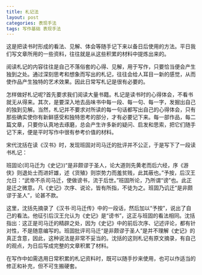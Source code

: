 ```yaml
---
title: 札记法
layout: post
categories: 表现手法
tags: 写作基础 表现手法
---
```


这是把读书时形成的看法、见解、体会等随手记下来以备日后使用的方法。平日我们写文章所用的一些资料，往往就是从这些积累的材料中提炼出来的。

阅读札记的内容往往是自己不落俗套的心得、见解，用于写作，只要恰当便会产生独到之处。通过深刻思考和想象而写出的札记，往往会给人耳目一新的感觉，从而使作品产生独特的艺术效果。因此日常写札记是很有必要的。

怎样做好札记呢?首先要求我们阅读大量书籍。札记是读书时的心得体会，不看书就无从得来。其次，是要深入地去品味书中每一段、每一句、每一字，发掘出自己的独到见解。当然，札记并不要求对所读的每一句话都写出自己的心得体会，只有那些确实使你有新鲜感受和独特思考的部分，才有必要记下来。每一部作品，每二篇文章，只要你认真地去琢磨，总会产生许多新的疑问、启发和思索，把它们随手记下来，便是平时写作中很有参考价值的材料。

宋代沈括在读《汉书》时，发现班固对司马迁的批评并不公正，于是写下了一段读书札记：

班固论(司马迁为《史记》)“是非颇谬于圣人，论大道则先黄老而后六经，序《游侠》则退处士而进奸雄，述《货殖》则崇势力而羞贫贱，此其蔽也。”予按，后汉王允日：“武帝不杀司马迁，使做谤书，流于后世。”班固所论，乃所谓“谤”也。此正是迁之微意。凡《史记》次序、说论，皆有所指，不徒为之。班固乃讥迁“是非颇谬于圣人”，论甚不款。

这里，沈括先摘录了《汉书·司马迁传》中的一段话，然后加以“予按”，说出了自己的看法。他征引后汉王允认为《史记》是“谤书”，这正与班固的看法相同。沈括指出：这正是司马迁的精辟之处，因为《史记》中的前后次序、记述评论，都有针对性，不是随意编写的。班固批评司马迁“是非颇谬于圣人”是并不理解《史记》的真正含意，因此，这种说法是非常不妥当的。沈括的这则札记有原文摘录，有自己的观点，为日后写成完整的文章积累了材料。

在写作中如需选用日常积累的札记资料时，既可以随手抄来使用，也可以作适当的修正和补充，但不可生搬硬套。 